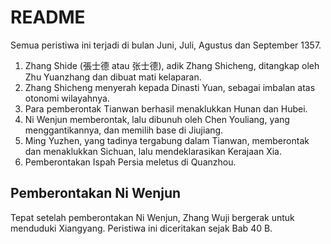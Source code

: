 # README

Semua peristiwa ini terjadi di bulan Juni, Juli, Agustus dan September 1357.

1. Zhang Shide (張士德 atau 张士德), adik Zhang Shicheng, ditangkap oleh Zhu Yuanzhang dan dibuat mati kelaparan.
2. Zhang Shicheng menyerah kepada Dinasti Yuan, sebagai imbalan atas otonomi wilayahnya.
3. Para pemberontak Tianwan berhasil menaklukkan Hunan dan Hubei.
4. Ni Wenjun memberontak, lalu dibunuh oleh Chen Youliang, yang menggantikannya, dan memilih base di Jiujiang.
5. Ming Yuzhen, yang tadinya tergabung dalam Tianwan, memberontak dan menaklukkan Sichuan, lalu mendeklarasikan Kerajaan Xia.
6. Pemberontakan Ispah Persia meletus di Quanzhou.

## Pemberontakan Ni Wenjun

Tepat setelah pemberontakan Ni Wenjun, Zhang Wuji bergerak untuk menduduki Xiangyang. Peristiwa ini diceritakan sejak Bab 40 B.


